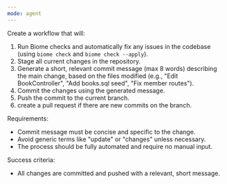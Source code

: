 ```yaml
---
mode: agent
---
```

Create a workflow that will:
1. Run Biome checks and automatically fix any issues in the codebase (using `biome check` and `biome check --apply`).
2. Stage all current changes in the repository.
3. Generate a short, relevant commit message (max 8 words) describing the main change, based on the files modified (e.g., "Edit BookController", "Add books.sql seed", "Fix member routes").
4. Commit the changes using the generated message.
5. Push the commit to the current branch.
6. create a pull request if there are new commits on the branch.

Requirements:
- Commit message must be concise and specific to the change.
- Avoid generic terms like "update" or "changes" unless necessary.
- The process should be fully automated and require no manual input.

Success criteria:
- All changes are committed and pushed with a relevant, short message.